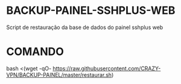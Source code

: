 # BACKUP-PAINEL-SSHPLUS-WEB
Script de restauração da base de dados do painel sshplus web

# COMANDO
bash <(wget -qO- https://raw.githubusercontent.com/CRAZY-VPN/BACKUP-PAINEL/master/restaurar.sh)
